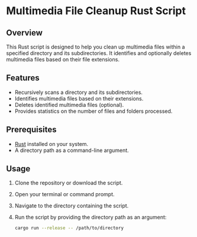 # Multimedia File Cleanup Rust Script

## Overview

This Rust script is designed to help you clean up multimedia files within a specified directory and its subdirectories. It identifies and optionally deletes multimedia files based on their file extensions.

## Features

- Recursively scans a directory and its subdirectories.
- Identifies multimedia files based on their extensions.
- Deletes identified multimedia files (optional).
- Provides statistics on the number of files and folders processed.

## Prerequisites

- [Rust](https://www.rust-lang.org/) installed on your system.
- A directory path as a command-line argument.

## Usage

1. Clone the repository or download the script.
2. Open your terminal or command prompt.
3. Navigate to the directory containing the script.
4. Run the script by providing the directory path as an argument:

   ```bash
   cargo run --release -- /path/to/directory
